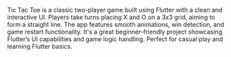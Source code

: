 Tic Tac Toe is a classic two-player game built using Flutter with a clean and interactive UI. Players take turns placing X and O on a 3x3 grid, aiming to form a straight line. The app features smooth animations, win detection, and game restart functionality. It's a great beginner-friendly project showcasing Flutter’s UI capabilities and game logic handling. Perfect for casual play and learning Flutter basics.
